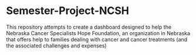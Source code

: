 # Semester-Project-NCSH
This repository attempts to create a dashboard  designed to help the Nebraska Cancer Specialists Hope Foundation, an organization in Nebraska that offers help to families dealing with cancer and cancer treatments (and the associated challenges and expenses)
